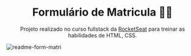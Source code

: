 <h1 align="center">Formulário de Matricula 👨‍🏫</h1>
<p align="center">Projeto realizado no curso fullstack da <a href="https://www.rocketseat.com.br/?utm_source=google&utm_medium=cpc&utm_campaign=lead&utm_term=perpetuo&utm_content=institucional-lead-home-texto-lead-brandkws-none-none-institucional-none-none-br-google&utm_term=rocketseat&utm_campaign=PROGRAMAS-ALL-BRANDKWS-SEM&utm_source=adwords&utm_medium=cpc&hsa_acc=8545075154&hsa_cam=16048648686&hsa_grp=135825188594&hsa_ad=579096962131&hsa_src=g&hsa_tgt=kwd-679159515078&hsa_kw=rocketseat&hsa_mt=b&hsa_net=adwords&hsa_ver=3&gad_source=1&gclid=Cj0KCQjwq_G1BhCSARIsACc7NxpZZA7gQ9c2jUaG82wdnoAI7FK51nz9uhRY32KZKyWNfUanuJRsAvYaAo1PEALw_wcB#gad_source=1" target="_blank">RocketSeat</a> para treinar as habilidades de HTML, CSS.</p>

![readme-form-matri](https://github.com/user-attachments/assets/1533f265-f712-43fc-bdf4-881b88a6e367)
